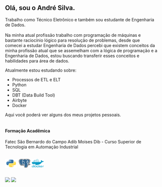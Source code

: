 ## Olá, sou o André Silva.

  Trabalho como Técnico Eletrônico e também sou estudante de Engenharia de Dados.<br><br>
    Na minha atual profissão trabalho com programação de máquinas e bastante raciocínio lógico para resolução de problemas, desde que comecei a estudar Engenharia de Dados percebi que existem conceitos da minha profissão atual que se assemelham com a lógica de programação e a Engenharia de Dados, estou buscando transferir esses conceitos e habilidades para área de dados.

Atualmente estou estudando sobre: <br>

* Processos de ETL e ELT<br>
* Python<br>
* SQL<br>
* DBT (Data Build Tool)<br>
* Airbyte
* Docker<br>

Aqui você poderá ver alguns dos meus projetos pessoais.<br><br>

#### Formação Acadêmica<br>
Fatec São Bernardo do Campo Adib Moises Dib - Curso Superior de Tecnologia em Automação Industrial <br>


<div style="display: inline_block"><br>
  <img align="center" alt="Python" height="30" width="40" src="https://raw.githubusercontent.com/devicons/devicon/master/icons/python/python-original.svg">
  <img align="center" alt="Postgresql" height="30" width="40" src="https://raw.githubusercontent.com/devicons/devicon/master/icons/postgresql/postgresql-original.svg">
  <img align="center" alt="Docker" height="30" width="40" src="https://raw.githubusercontent.com/devicons/devicon/master/icons/docker/docker-plain-wordmark.svg">


</div><br>


<a href="https://www.linkedin.com/in/andré-silva-6681b614a" target="_blank"><img src="https://img.shields.io/badge/-LinkedIn-%230077B5?style=for-the-badge&logo=linkedin&logoColor=white" target="_blank"></a> 
 <a href = "mailto:andremarciliosilva@gmail.com"><img src="https://img.shields.io/badge/-Gmail-%23333?style=for-the-badge&logo=gmail&logoColor=white" target="_blank"></a>
<!---
Andremarciliosilva/Andremarciliosilva is a ✨ special ✨ repository because its `README.md` (this file) appears on your GitHub profile.
You can click the Preview link to take a look at your changes.
--->
